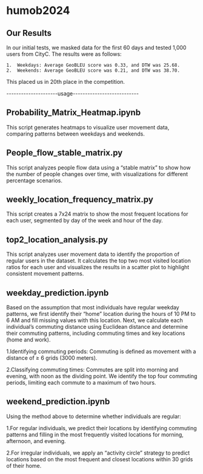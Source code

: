 # humob2024
## Our Results

In our initial tests, we masked data for the first 60 days and tested 1,000 users from CityC. The results were as follows:

	1.	Weekdays: Average GeoBLEU score was 0.33, and DTW was 25.68.
	2.	Weekends: Average GeoBLEU score was 0.21, and DTW was 38.70.

This placed us in 20th place in the competition.

---------------------usage---------------------------
## Probability_Matrix_Heatmap.ipynb

This script generates heatmaps to visualize user movement data, comparing patterns between weekdays and weekends.

## People_flow_stable_matrix.py

This script analyzes people flow data using a “stable matrix” to show how the number of people changes over time, with visualizations for different percentage scenarios.

## weekly_location_frequency_matrix.py

This script creates a 7x24 matrix to show the most frequent locations for each user, segmented by day of the week and hour of the day.

## top2_location_analysis.py

This script analyzes user movement data to identify the proportion of regular users in the dataset. It calculates the top two most visited location ratios for each user and visualizes the results in a scatter plot to highlight consistent movement patterns.

## weekday_prediction.ipynb

Based on the assumption that most individuals have regular weekday patterns, we first identify their “home” location during the hours of 10 PM to 6 AM and fill missing values with this location. Next, we calculate each individual’s commuting distance using Euclidean distance and determine their commuting patterns, including commuting times and key locations (home and work).

1.Identifying commuting periods: Commuting is defined as movement with a distance of ≥ 6 grids (3000 meters).

2.Classifying commuting times: Commutes are split into morning and evening, with noon as the dividing point. We identify the top four commuting periods, limiting each commute to a maximum of two hours.

## weekend_prediction.ipynb
Using the method above to determine whether individuals are regular:

1.For regular individuals, we predict their locations by identifying commuting patterns and filling in the most frequently visited locations for morning, afternoon, and evening.

2.For irregular individuals, we apply an “activity circle” strategy to predict locations based on the most frequent and closest locations within 30 grids of their home.
